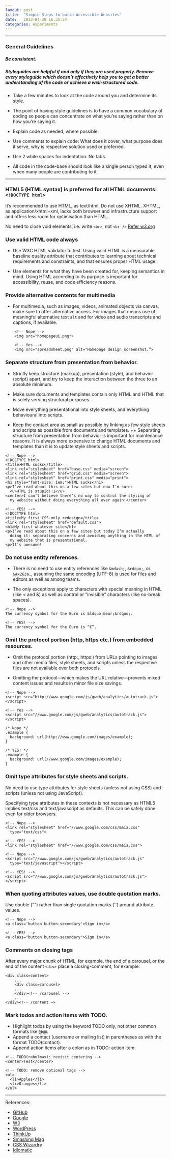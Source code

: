 ```yaml
---
layout: post
title:  "Simple Steps to build Accessible Websites"
date:   2013-04-30 16:35:54
categories: experiments
---
```



---

### General Guidelines

##### Be consistent.
##### Styleguides are helpful if and only if they are used properly. Remove every styleguide which doesn’t effectively help you to get a better understanding of the code or achieve a well-structured code.

+ Take a few minutes to look at the code around you and determine its style.

+ The point of having style guidelines is to have a common vocabulary of coding so people can concentrate on what you’re saying rather than on how you’re saying it.

+ Explain code as needed, where possible.

+ Use comments to explain code: What does it cover, what purpose does it serve, why is respective solution used or preferred.
+ Use 2 white spaces for indentation. No tabs.
+ All code in the code-base should look like a single person typed it, even when many people are contributing to it.

---

### HTML5 (HTML syntax) is preferred for all HTML documents: `<!DOCTYPE html>`

It’s recommended to use HTML, as text/html. Do not use XHTML. XHTML, as application/xhtml+xml, lacks both browser and infrastructure support and offers less room for optimisation than HTML.

No need to close void elements, i.e. write `<br>`, not `<br />` [Refer w3.org](http://dev.w3.org/html5/spec-author-view/syntax.html#syntax-start-tag)

### Use valid HTML code always

+ Use W3C HTML validator to test. Using valid HTML is a measurable baseline quality attribute that contributes to learning about technical requirements and constraints, and that ensures proper HTML usage.

+ Use elements for what they have been created for, keeping semantics in mind. Using HTML according to its purpose is important for accessibility, reuse, and code efficiency reasons.

### Provide alternative contents for multimedia

+ For multimedia, such as images, videos, animated objects via canvas, make sure to offer alternative access. For images that means use of meaningful alternative text `alt` and for video and audio transcripts and captions, if available.

```
    <!-- Nope -->
    <img src="homepageui.png">

    <!-- Yes -->
    <img src="spreadsheet.png" alt="Homepage design screenshot.”>
```

### Separate structure from presentation from behavior.

+ Strictly keep structure (markup), presentation (style), and behavior (script) apart, and try to keep the interaction between the three to an absolute minimum.

+ Make sure documents and templates contain only HTML and HTML that is solely serving structural purposes.

+ Move everything presentational into style sheets, and everything behavioural into scripts.
+ Keep the contact area as small as possible by linking as few style sheets and scripts as possible from documents and templates.
++ Separating structure from presentation from behavior is important for maintenance reasons. It is always more expensive to change HTML documents and templates than it is to update style sheets and scripts.

```
<!-- Nope -->
<!DOCTYPE html>
<title>HTML sucks</title>
<link rel="stylesheet" href="base.css" media="screen">
<link rel="stylesheet" href="grid.css" media="screen">
<link rel="stylesheet" href="print.css" media="print">
<h1 style="font-size: 1em;">HTML sucks</h1>
<p>I’ve read about this on a few sites but now I’m sure:
  <u>HTML is stupid!!1</u>
<center>I can’t believe there’s no way to control the styling of
  my website without doing everything all over again!</center>

<!-- YES! -->
<!DOCTYPE html>
<title>My first CSS-only redesign</title>
<link rel="stylesheet" href="default.css">
<h1>My first whatever site</h1>
<p>I’ve read about this on a few sites but today I’m actually
  doing it: separating concerns and avoiding anything in the HTML of
  my website that is presentational.
<p>It’s awesome!

```


### Do not use entity references.

+ There is no need to use entity references like `&mdash;`, `&rdquo;`, or `&#x263a;`, assuming the same encoding (UTF-8) is used for files and editors as well as among teams.

+ The only exceptions apply to characters with special meaning in HTML (like < and &) as well as control or “invisible” characters (like no-break spaces).

```
<!-- Nope -->
The currency symbol for the Euro is &ldquo;&eur;&rdquo;.

<!-- YES! -->
The currency symbol for the Euro is “€”.

```


### Omit the protocol portion (http, https etc.) from embedded resources.

+ Omit the protocol portion (http:, https:) from URLs pointing to images and other media files, style sheets, and scripts unless the respective files are not available over both protocols.

+ Omitting the protocol—which makes the URL relative—prevents mixed content issues and results in minor file size savings.

```
<!-- Nope -->
<script src="http://www.google.com/js/gweb/analytics/autotrack.js"></script>

<!-- Yes -->
<script src="//www.google.com/js/gweb/analytics/autotrack.js"></script>

/* Nope */
.example {
  background: url(http://www.google.com/images/example);
}

/* YES! */
.example {
  background: url(//www.google.com/images/example);
}

```
### Omit type attributes for style sheets and scripts.

No need to use type attributes for style sheets (unless not using CSS) and scripts (unless not using JavaScript).

Specifying type attributes in these contexts is not necessary as HTML5 implies text/css and text/javascript as defaults. This can be safely done even for older browsers.

```
<!-- Nope -->
<link rel="stylesheet" href="//www.google.com/css/maia.css"
  type="text/css">

<!-- YES! -->
<link rel="stylesheet" href="//www.google.com/css/maia.css">

<!-- Nope -->
<script src="//www.google.com/js/gweb/analytics/autotrack.js"
  type="text/javascript"></script>

<!-- YES! -->
<script src="//www.google.com/js/gweb/analytics/autotrack.js"></script>
```


### When quoting attributes values, use double quotation marks.

Use double ("") rather than single quotation marks ('') around attribute values.

```
<!-- Nope -->
<a class='button button-secondary'>Sign in</a>

<!-- YES! -->
<a class="button button-secondary">Sign in</a>
```
### Comments on closing tags

After every major chunk of HTML, for example, the end of a carousel, or the end of the content `<div>` place a closing-comment, for example:
```
<div class=content>
    ...
    <div class=carousel>
    ...
    </div><!-- /carousel -->
    ...
</div><!-- /content —>
```

### Mark todos and action items with TODO.

+ Highlight todos by using the keyword TODO only, not other common formats like @@.
+ Append a contact (username or mailing list) in parentheses as with the format TODO(contact).
+ Append action items after a colon as in TODO: action item.

```
<!-- TODO(rahulmax): revisit centering -->
<center>Test</center>

<!-- TODO: remove optional tags -->
<ul>
  <li>Apples</li>
  <li>Oranges</li>
</ul>
```

---

References:

* [GitHub](https://github.com/styleguide/css)
* [Google](http://google-styleguide.googlecode.com/svn/trunk/htmlcssguide.xml)
* [W3](http://www.w3.org/TR/WCAG20/)
* [WordPress](http://make.wordpress.org/core/handbook/coding-standards/css/)
* [ThinkUp](https://github.com/ginatrapani/ThinkUp/wiki/Code-Style-Guide)
* [Smashing Mag](http://coding.smashingmagazine.com/2008/05/02/improving-code-readability-with-css-styleguides/)
* [CSS Wizardry](http://csswizardry.com/2012/04/my-html-css-coding-style/)
* [Idiomatic](https://github.com/necolas/idiomatic-css)
